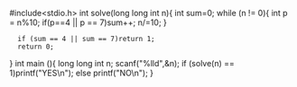 #include<stdio.h>
int solve(long long int n){
     int sum=0;
     while (n != 0){
          int p = n%10;
          if(p==4 || p == 7)sum++;
          n/=10;
     }

      if (sum == 4 || sum == 7)return 1;
      return 0;
}
 int main (){
     long long int n;
     scanf("%lld",&n);
     if (solve(n) == 1)printf("YES\n");
     else printf("NO\n");
     }
